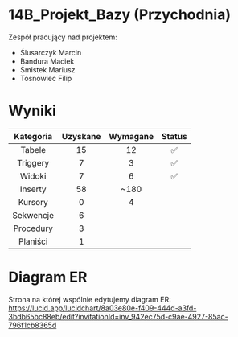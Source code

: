 # 14B_Projekt_Bazy (Przychodnia)
Zespół pracujący nad projektem:
- Ślusarczyk Marcin
- Bandura Maciek
- Śmistek Mariusz
- Tosnowiec Filip


# Wyniki

| Kategoria | Uzyskane | Wymagane | Status             |
| :-------: | :------: | :------: | :----------------: |
| Tabele    | 15       | 12       | :white_check_mark: |
| Triggery  | 7        | 3        | :white_check_mark: |
| Widoki    | 7        | 6        | :white_check_mark: |
| Inserty   | 58       | ~180     |                    |
| Kursory   | 0        | 4        |                    |
| Sekwencje | 6        |          |                    |
| Procedury | 3        |          |                    |
| Planiści  | 1        |          |                    |


# Diagram ER
Strona na której wspólnie edytujemy diagram ER: \
https://lucid.app/lucidchart/8a03e80e-f409-444d-a3fd-3bdb65bc88eb/edit?invitationId=inv_942ec75d-c9ae-4927-85ac-796f1cb8365d
